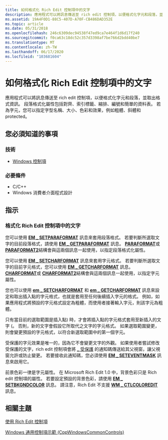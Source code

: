 ```yaml
---
title: 如何格式化 Rich Edit 控制項中的文字
description: 應用程式可以將訊息傳送至 rich edit 控制項，以便格式化字元和段落，並取出格式資訊。
ms.assetid: 19A4F0D1-88C5-407D-A70F-CB486DAD352E
ms.topic: article
ms.date: 05/31/2018
ms.openlocfilehash: 246c6309dec94538f47ed9ca7e464f1d6d17f240
ms.sourcegitcommit: f0ca63c18dc52c357d3398af7be766d2bdd40be7
ms.translationtype: MT
ms.contentlocale: zh-TW
ms.lasthandoff: 06/17/2020
ms.locfileid: "103681604"
---
```

# <a name="how-to-format-text-in-rich-edit-controls"></a>如何格式化 Rich Edit 控制項中的文字

應用程式可以將訊息傳送至 rich edit 控制項，以便格式化字元和段落，並取出格式資訊。 段落格式化屬性包括對齊、索引標籤、縮排、編號和簡單的資料表。 若為字元，您可以指定字型名稱、大小、色彩和效果，例如粗體、斜體和 protected。

## <a name="what-you-need-to-know"></a>您必須知道的事項

### <a name="technologies"></a>技術

-   [Windows 控制項](window-controls.md)

### <a name="prerequisites"></a>必要條件

-   C/C++
-   Windows 消費者介面程式設計

## <a name="instructions"></a>指示

### <a name="format-text-in-a-rich-edit-control"></a>格式化 Rich Edit 控制項中的文字

您可以使用 [**EM \_ SETPARAFORMAT**](em-setparaformat.md) 訊息來套用段落格式。 若要判斷所選取文字的目前段落格式，請使用 [**EM \_ GETPARAFORMAT**](em-getparaformat.md) 訊息。 [**PARAFORMAT**](/windows/desktop/api/Richedit/ns-richedit-paraformat)或 [**PARAFORMAT2**](/windows/desktop/api/Richedit/ns-richedit-paraformat2)結構會與這兩個訊息一起使用，以指定段落格式化屬性。

您可以使用 [**EM \_ SETCHARFORMAT**](em-setcharformat.md) 訊息來套用字元格式。 若要判斷所選取文字的目前字元格式，您可以使用 [**EM \_ GETCHARFORMAT**](em-getcharformat.md) 訊息。 [**CHARFORMAT**](/windows/win32/api/richedit/ns-richedit-charformata)或 [**CHARFORMAT2**](/windows/desktop/api/Richedit/ns-richedit-charformat2a)結構會與這兩個訊息一起使用，以指定字元屬性。

您也可以使用 [**em \_ SETCHARFORMAT**](em-setcharformat.md) 和 [**em \_ GETCHARFORMAT**](em-getcharformat.md) 訊息來設定和取出插入點的字元格式，也就是套用至任何後續插入字元的格式。 例如，如果應用程式將預設的字元格式設定為粗體，而使用者接著輸入字元，則該字元為粗體。

只有當目前的選取範圍是插入點) 時，才會將插入點的字元格式套用至新插入的文字 (。 否則，新的文字會假設它所取代之文字的字元格式。 如果選取範圍變更，則會變更預設的字元格式，以符合新選取範圍中的第一個字元。

受保護的字元效果是唯一的，因為它不會變更文字的外觀。 如果使用者嘗試修改受保護的文字，rich edit 控制項會將 [ \_ 受保護](en-protected.md) 的通知碼傳送給其父視窗，讓父視窗允許或防止變更。 若要接收此通知碼，您必須使用 [**EM \_ SETEVENTMASK**](em-seteventmask.md) 訊息來啟用它。

前景色彩一律是字元屬性。 在 Microsoft Rich Edit 1.0 中，背景色彩只是 Rich edit 控制項的屬性。 若要設定預設的背景色彩，請使用 [**EM \_ SETBKGNDCOLOR**](em-setbkgndcolor.md) 訊息。 請注意，Rich Edit 不支援 [**WM \_ CTLCOLOREDIT**](wm-ctlcoloredit.md) 訊息。

## <a name="related-topics"></a>相關主題

<dl> <dt>

[使用 Rich Edit 控制項](using-rich-edit-controls.md)
</dt> <dt>

[Windows 通用控制項示範 (CppWindowsCommonControls) ](https://github.com/microsoftarchive/msdn-code-gallery-microsoft/tree/master/OneCodeTeam/Windows%20common%20controls%20demo%20(CppWindowsCommonControls)/%5BC++%5D-Windows%20common%20controls%20demo%20(CppWindowsCommonControls)/C++/CppWindowsCommonControls)
</dt> </dl>

 

 





